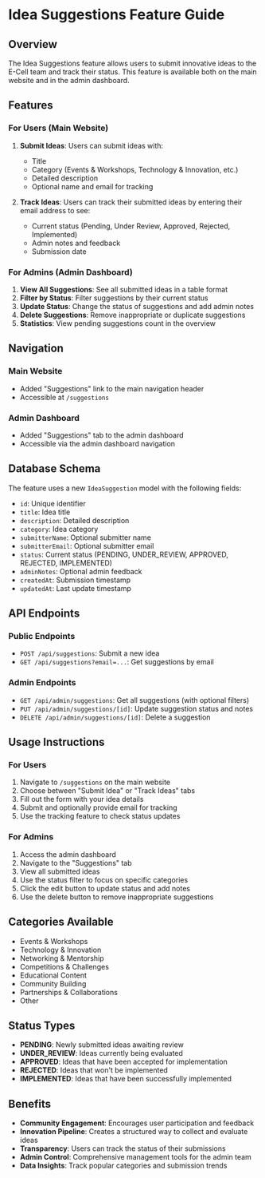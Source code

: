 # Idea Suggestions Feature Guide

## Overview
The Idea Suggestions feature allows users to submit innovative ideas to the E-Cell team and track their status. This feature is available both on the main website and in the admin dashboard.

## Features

### For Users (Main Website)
1. **Submit Ideas**: Users can submit ideas with:
   - Title
   - Category (Events & Workshops, Technology & Innovation, etc.)
   - Detailed description
   - Optional name and email for tracking

2. **Track Ideas**: Users can track their submitted ideas by entering their email address to see:
   - Current status (Pending, Under Review, Approved, Rejected, Implemented)
   - Admin notes and feedback
   - Submission date

### For Admins (Admin Dashboard)
1. **View All Suggestions**: See all submitted ideas in a table format
2. **Filter by Status**: Filter suggestions by their current status
3. **Update Status**: Change the status of suggestions and add admin notes
4. **Delete Suggestions**: Remove inappropriate or duplicate suggestions
5. **Statistics**: View pending suggestions count in the overview

## Navigation

### Main Website
- Added "Suggestions" link to the main navigation header
- Accessible at `/suggestions`

### Admin Dashboard
- Added "Suggestions" tab to the admin dashboard
- Accessible via the admin dashboard navigation

## Database Schema

The feature uses a new `IdeaSuggestion` model with the following fields:
- `id`: Unique identifier
- `title`: Idea title
- `description`: Detailed description
- `category`: Idea category
- `submitterName`: Optional submitter name
- `submitterEmail`: Optional submitter email
- `status`: Current status (PENDING, UNDER_REVIEW, APPROVED, REJECTED, IMPLEMENTED)
- `adminNotes`: Optional admin feedback
- `createdAt`: Submission timestamp
- `updatedAt`: Last update timestamp

## API Endpoints

### Public Endpoints
- `POST /api/suggestions`: Submit a new idea
- `GET /api/suggestions?email=...`: Get suggestions by email

### Admin Endpoints
- `GET /api/admin/suggestions`: Get all suggestions (with optional filters)
- `PUT /api/admin/suggestions/[id]`: Update suggestion status and notes
- `DELETE /api/admin/suggestions/[id]`: Delete a suggestion

## Usage Instructions

### For Users
1. Navigate to `/suggestions` on the main website
2. Choose between "Submit Idea" or "Track Ideas" tabs
3. Fill out the form with your idea details
4. Submit and optionally provide email for tracking
5. Use the tracking feature to check status updates

### For Admins
1. Access the admin dashboard
2. Navigate to the "Suggestions" tab
3. View all submitted ideas
4. Use the status filter to focus on specific categories
5. Click the edit button to update status and add notes
6. Use the delete button to remove inappropriate suggestions

## Categories Available
- Events & Workshops
- Technology & Innovation
- Networking & Mentorship
- Competitions & Challenges
- Educational Content
- Community Building
- Partnerships & Collaborations
- Other

## Status Types
- **PENDING**: Newly submitted ideas awaiting review
- **UNDER_REVIEW**: Ideas currently being evaluated
- **APPROVED**: Ideas that have been accepted for implementation
- **REJECTED**: Ideas that won't be implemented
- **IMPLEMENTED**: Ideas that have been successfully implemented

## Benefits
- **Community Engagement**: Encourages user participation and feedback
- **Innovation Pipeline**: Creates a structured way to collect and evaluate ideas
- **Transparency**: Users can track the status of their submissions
- **Admin Control**: Comprehensive management tools for the admin team
- **Data Insights**: Track popular categories and submission trends 
